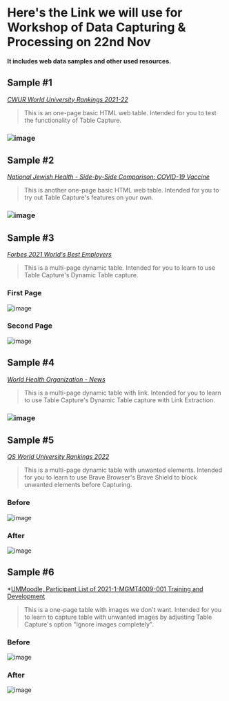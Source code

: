 # Here's the Link we will use for Workshop of Data Capturing & Processing on 22nd Nov
**It includes web data samples and other used resources.**

## Sample #1
*[CWUR World University Rankings 2021-22](https://cwur.org/2021-22.php)*
> This is an one-page basic HTML web table. Intended for you to test the functionality of Table Capture.
### ![image](https://user-images.githubusercontent.com/32707423/142763448-0fd2cc58-1bca-4e4b-979f-14bc4e40c715.png)

## Sample #2
*[National Jewish Health - Side-by-Side Comparison: COVID-19 Vaccine](https://www.nationaljewish.org/patients-visitors/patient-info/important-updates/coronavirus-information-and-resources/covid-19-vaccines/vaccine-articles/side-by-side-comparison-covid-19-vaccine)*
> This is another one-page basic HTML web table. Intended for you to try out Table Capture's features on your own.
### ![image](https://user-images.githubusercontent.com/32707423/142763657-edc68306-cee2-444b-b35e-ce78c89318dc.png)

## Sample #3
*[Forbes 2021 World's Best Employers](https://www.forbes.com/lists/worlds-best-employers/)*
> This is a multi-page dynamic table. Intended for you to learn to use Table Capture's Dynamic Table capture.
### First Page
![image](https://user-images.githubusercontent.com/32707423/142764374-4c56edb7-56eb-4cdc-8492-0725f56ebb7d.png)
### Second Page
![image](https://user-images.githubusercontent.com/32707423/142764386-edb0fbbb-a02e-4c34-a8d4-a21ef832ad20.png)

## Sample #4
*[World Health Organization - News](https://www.who.int/news)*
> This is a multi-page dynamic table with link. Intended for you to learn to use Table Capture's Dynamic Table capture with Link Extraction.
### ![image](https://user-images.githubusercontent.com/32707423/142764682-bfc1f326-6575-4ca0-8c2e-be57c94d31cc.png)

## Sample #5
*[QS World University Rankings 2022](https://www.topuniversities.com/university-rankings/world-university-rankings/2022)*
> This is a multi-page dynamic table with unwanted elements. Intended for you to learn to use Brave Browser's Brave Shield to block unwanted elements before Capturing.
### Before
![image](https://user-images.githubusercontent.com/32707423/142765068-4fed1e9e-00d2-45c0-8897-abe3e44d9f37.png)
### After
![image](https://user-images.githubusercontent.com/32707423/142765154-d0de02d9-d43a-4cc5-9315-70052af06c90.png)

## Sample #6
*[UMMoodle, Participant List of 2021-1-MGMT4009-001 Training and Development](https://ummoodle.um.edu.mo/user/index.php?id=120247)
> This is a one-page table with images we don't want. Intended for you to learn to capture table with unwanted images by adjusting Table Capture's option "Ignore images completely".
### Before
![image](https://user-images.githubusercontent.com/32707423/142765394-da971d27-e648-4190-b3d6-56c7c9e6e4b2.png)
### After
![image](https://user-images.githubusercontent.com/32707423/142765446-4479a7aa-5e51-4307-bd65-b2635a6e1dbe.png)
